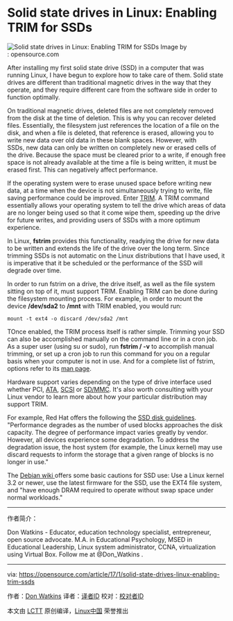 Solid state drives in Linux: Enabling TRIM for SSDs
============================================================

 ![Solid state drives in Linux: Enabling TRIM for SSDs](https://opensource.com/sites/default/files/styles/image-full-size/public/images/business/BUSINESS_robots.png?itok=6eqf2Wjv "Solid state drives in Linux: Enabling TRIM for SSDs") 
Image by : opensource.com

After installing my first solid state drive (SSD) in a computer that was running Linux, I have begun to explore how to take care of them. Solid state drives are different than traditional magnetic drives in the way that they operate, and they require different care from the software side in order to function optimally.

On traditional magnetic drives, deleted files are not completely removed from the disk at the time of deletion. This is why you can recover deleted files. Essentially, the filesystem just references the location of a file on the disk, and when a file is deleted, that reference is erased, allowing you to write new data over old data in these blank spaces. However, with SSDs, new data can only be written on completely new or erased cells of the drive. Because the space must be cleared prior to a write, if enough free space is not already available at the time a file is being written, it must be erased first. This can negatively affect performance.

If the operating system were to erase unused space before writing new data, at a time when the device is not simultaneously trying to write, file saving performance could be improved. Enter [TRIM][1]. A TRIM command essentially allows your operating system to tell the drive which areas of data are no longer being used so that it come wipe them, speeding up the drive for future writes, and providing users of SSDs with a more optimum experience.

In Linux, **fstrim** provides this functionality, readying the drive for new data to be written and extends the life of the drive over the long term. Since trimming SSDs is not automatic on the Linux distributions that I have used, it is imperative that it be scheduled or the performance of the SSD will degrade over time.

In order to run fstrim on a drive, the drive itself, as well as the file system sitting on top of it, must support TRIM. Enabling TRIM can be done during the filesystem mounting process. For example, in order to mount the device **/dev/sda2** to **/mnt** with TRIM enabled, you would run:

```
mount -t ext4 -o discard /dev/sda2 /mnt
```

TOnce enabled, the TRIM process itself is rather simple. Trimming your SSD can also be accomplished manually on the command line or in a cron job. As a super user (using su or sudo), run **fstrim / -v** to accomplish manual trimming, or set up a cron job to run this command for you on a regular basis when your computer is not in use. And for a complete list of fstrim, options refer to its [man page][3].

Hardware support varies depending on the type of drive interface used whether PCI, [ATA][4], [SCSI][5] or [SD/MMC][6]. It's also worth consulting with your Linux vendor to learn more about how your particular distribution may support TRIM.

For example, Red Hat offers the following the [SSD disk guidelines][7]. "Performance degrades as the number of used blocks approaches the disk capacity. The degree of performance impact varies greatly by vendor. However, all devices experience some degradation. To address the degradation issue, the host system (for example, the Linux kernel) may use discard requests to inform the storage that a given range of blocks is no longer in use."

The [Debian wiki ][8]offers some basic cautions for SSD use: Use a Linux kernel 3.2 or newer, use the latest firmware for the SSD, use the EXT4 file system, and "have enough DRAM required to operate without swap space under normal workloads."

--------------------------------------------------------------------------------

作者简介：

Don Watkins - Educator, education technology specialist,  entrepreneur, open source advocate. M.A. in Educational Psychology, MSED in Educational Leadership, Linux system administrator, CCNA, virtualization using Virtual Box. Follow me at @Don_Watkins .

--------------------------------------------------------------------------------

via: https://opensource.com/article/17/1/solid-state-drives-linux-enabling-trim-ssds

作者：[Don Watkins][a]
译者：[译者ID](https://github.com/译者ID)
校对：[校对者ID](https://github.com/校对者ID)

本文由 [LCTT](https://github.com/LCTT/TranslateProject) 原创编译，[Linux中国](https://linux.cn/) 荣誉推出

[a]:https://opensource.com/users/don-watkins
[1]:https://en.wikipedia.org/wiki/Trim_(computing)
[2]:https://opensource.com/article/17/1/solid-state-drives-linux-enabling-trim-ssds?rate=7ZBblixmfl2icbl8HWXjIfzUr3-EUjlgkOGyEhI1DK8
[3]:http://man7.org/linux/man-pages/man8/fstrim.8.html
[4]:https://en.wikipedia.org/wiki/Trim_(computing)#ATA
[5]:https://en.wikipedia.org/wiki/Trim_(computing)#SCSI
[6]:https://en.wikipedia.org/wiki/Trim_(computing)#SD.2FMMC
[7]:https://access.redhat.com/documentation/en-US/Red_Hat_Enterprise_Linux/6/html/Storage_Administration_Guide/ch-ssd.html
[8]:https://wiki.debian.org/SSDOptimization
[9]:https://opensource.com/user/15542/feed
[10]:https://opensource.com/article/17/1/solid-state-drives-linux-enabling-trim-ssds#comments
[11]:https://opensource.com/users/don-watkins
